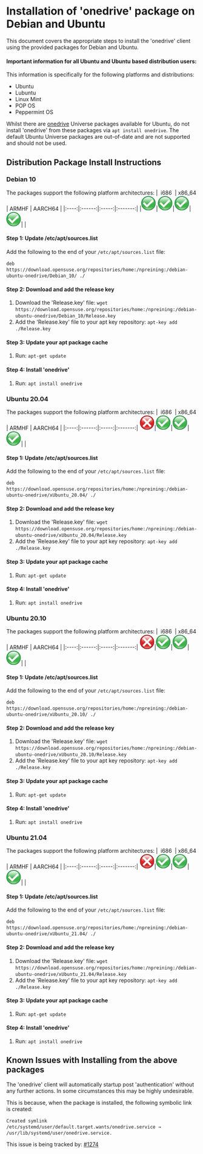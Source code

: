 # Installation of 'onedrive' package on Debian and Ubuntu

This document covers the appropriate steps to install the 'onedrive' client using the provided packages for Debian and Ubuntu.

#### Important information for all Ubuntu and Ubuntu based distribution users:
This information is specifically for the following platforms and distributions:
*   Ubuntu
*   Lubuntu
*   Linux Mint
*   POP OS
*   Peppermint OS

Whilst there are [onedrive](https://packages.ubuntu.com/search?keywords=onedrive&searchon=names&suite=all&section=all) Universe packages available for Ubuntu, do not install 'onedrive' from these packages via `apt install onedrive`. The default Ubuntu Universe packages are out-of-date and are not supported and should not be used.

## Distribution Package Install Instructions

### Debian 10
The packages support the following platform architectures:
| &nbsp;i686&nbsp; | x86_64 | ARMHF | AARCH64 |
|:----:|:------:|:-----:|:-------:|
|<img src="./images/tick.gif" alt="supported" width="39" height="39"/>|<img src="./images/tick.gif" alt="supported" width="39" height="39"/>|<img src="./images/tick.gif" alt="supported" width="39" height="39"/>|<img src="./images/tick.gif" alt="supported" width="39" height="39"/>| |

#### Step 1: Update /etc/apt/sources.list
Add the following to the end of your `/etc/apt/sources.list` file:
```text
deb https://download.opensuse.org/repositories/home:/npreining:/debian-ubuntu-onedrive/Debian_10/ ./
```

#### Step 2: Download and add the release key
1.  Download the 'Release.key' file: `wget https://download.opensuse.org/repositories/home:/npreining:/debian-ubuntu-onedrive/Debian_10/Release.key`
2.  Add the 'Release.key' file to your apt key repository: `apt-key add ./Release.key`

#### Step 3: Update your apt package cache
1.  Run: `apt-get update`

#### Step 4: Install 'onedrive'
1.  Run: `apt install onedrive`

### Ubuntu 20.04
The packages support the following platform architectures:
| &nbsp;i686&nbsp; | x86_64 | ARMHF | AARCH64 |
|:----:|:------:|:-----:|:-------:|
<img src="./images/cross.gif" alt="not_supported" width="39" height="39"/>|<img src="./images/tick.gif" alt="supported" width="39" height="39"/>|<img src="./images/tick.gif" alt="supported" width="39" height="39"/>|<img src="./images/tick.gif" alt="supported" width="39" height="39"/>| |

#### Step 1: Update /etc/apt/sources.list
Add the following to the end of your `/etc/apt/sources.list` file:
```text
deb https://download.opensuse.org/repositories/home:/npreining:/debian-ubuntu-onedrive/xUbuntu_20.04/ ./
```

#### Step 2: Download and add the release key
1.  Download the 'Release.key' file: `wget https://download.opensuse.org/repositories/home:/npreining:/debian-ubuntu-onedrive/xUbuntu_20.04/Release.key`
2.  Add the 'Release.key' file to your apt key repository: `apt-key add ./Release.key`

#### Step 3: Update your apt package cache
1.  Run: `apt-get update`

#### Step 4: Install 'onedrive'
1.  Run: `apt install onedrive`

### Ubuntu 20.10
The packages support the following platform architectures:
| &nbsp;i686&nbsp; | x86_64 | ARMHF | AARCH64 |
|:----:|:------:|:-----:|:-------:|
<img src="./images/cross.gif" alt="not_supported" width="39" height="39"/>|<img src="./images/tick.gif" alt="supported" width="39" height="39"/>|<img src="./images/tick.gif" alt="supported" width="39" height="39"/>|<img src="./images/tick.gif" alt="supported" width="39" height="39"/>| |

#### Step 1: Update /etc/apt/sources.list
Add the following to the end of your `/etc/apt/sources.list` file:
```text
deb https://download.opensuse.org/repositories/home:/npreining:/debian-ubuntu-onedrive/xUbuntu_20.10/ ./
```

#### Step 2: Download and add the release key
1.  Download the 'Release.key' file: `wget https://download.opensuse.org/repositories/home:/npreining:/debian-ubuntu-onedrive/xUbuntu_20.10/Release.key`
2.  Add the 'Release.key' file to your apt key repository: `apt-key add ./Release.key`

#### Step 3: Update your apt package cache
1.  Run: `apt-get update`

#### Step 4: Install 'onedrive'
1.  Run: `apt install onedrive`

### Ubuntu 21.04
The packages support the following platform architectures:
| &nbsp;i686&nbsp; | x86_64 | ARMHF | AARCH64 |
|:----:|:------:|:-----:|:-------:|
<img src="./images/cross.gif" alt="not_supported" width="39" height="39"/>|<img src="./images/tick.gif" alt="supported" width="39" height="39"/>|<img src="./images/tick.gif" alt="supported" width="39" height="39"/>|<img src="./images/tick.gif" alt="supported" width="39" height="39"/>| |

#### Step 1: Update /etc/apt/sources.list
Add the following to the end of your `/etc/apt/sources.list` file:
```text
deb https://download.opensuse.org/repositories/home:/npreining:/debian-ubuntu-onedrive/xUbuntu_21.04/ ./
```

#### Step 2: Download and add the release key
1.  Download the 'Release.key' file: `wget https://download.opensuse.org/repositories/home:/npreining:/debian-ubuntu-onedrive/xUbuntu_21.04/Release.key`
2.  Add the 'Release.key' file to your apt key repository: `apt-key add ./Release.key`

#### Step 3: Update your apt package cache
1.  Run: `apt-get update`

#### Step 4: Install 'onedrive'
1.  Run: `apt install onedrive`

## Known Issues with Installing from the above packages
The 'onedrive' client will automatically startup post 'authentication' without any further actions. In some circumstances this may be highly undesirable.

This is because, when the package is installed, the following symbolic link is created:
```text
Created symlink /etc/systemd/user/default.target.wants/onedrive.service → /usr/lib/systemd/user/onedrive.service.
```

This issue is being tracked by: [#1274](https://github.com/abraunegg/onedrive/issues/1274)


